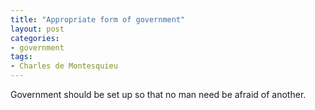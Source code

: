 ```yaml
---
title: "Appropriate form of government"
layout: post
categories:
- government
tags:
- Charles de Montesquieu
---
```


Government should be set up so that no man need be afraid of another.